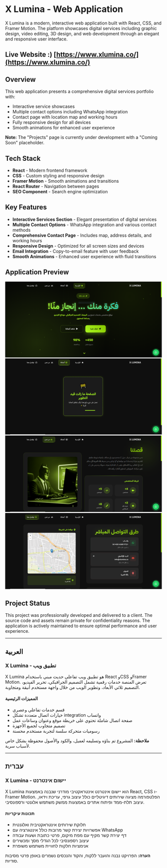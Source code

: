 # X Lumina - Web Application

X Lumina is a modern, interactive web application built with React, CSS, and Framer Motion. The platform showcases digital services including graphic design, video editing, 3D design, and web development through an elegant and responsive user interface.

##  Live Website :)  [https://www.xlumina.co/](https://www.xlumina.co/)

##  Overview

This web application presents a comprehensive digital services portfolio with:
- Interactive service showcases
- Multiple contact options including WhatsApp integration
- Contact page with location map and working hours
- Fully responsive design for all devices
- Smooth animations for enhanced user experience

**Note:** The "Projects" page is currently under development with a "Coming Soon" placeholder.

##  Tech Stack

- **React** - Modern frontend framework
- **CSS** - Custom styling and responsive design
- **Framer Motion** - Smooth animations and transitions
- **React Router** - Navigation between pages
- **SEO Component** - Search engine optimization

##  Key Features

- **Interactive Services Section** - Elegant presentation of digital services
- **Multiple Contact Options** - WhatsApp integration and various contact methods
- **Comprehensive Contact Page** - Includes map, address details, and working hours
- **Responsive Design** - Optimized for all screen sizes and devices
- **Email Integration** - Copy-to-email feature with user feedback
- **Smooth Animations** - Enhanced user experience with fluid transitions

##  Application Preview

![Home](./images/Home.PNG)
![Project](./images/Project.PNG)
![About](./images/About.PNG)
![Contact](./images/Contact.PNG)

##  Project Status

This project was professionally developed and delivered to a client. The source code and assets remain private for confidentiality reasons. The application is actively maintained to ensure optimal performance and user experience.

---

## العربية

### X Lumina - تطبيق ويب

X Lumina هو تطبيق ويب تفاعلي حديث مبني باستخدام React وCSS وFramer Motion. تعرض المنصة خدمات رقمية تشمل التصميم الجرافيكي، تحرير الفيديو، التصميم ثلاثي الأبعاد، وتطوير الويب من خلال واجهة مستخدم أنيقة ومتجاوبة.

#### المميزات الرئيسية
- قسم خدمات تفاعلي وعصري
- خيارات اتصال متعددة تشكل integration واتساب
- صفحة اتصال شاملة تحتوي على خريطة موقع وعنوان وساعات عمل
- تصميم متجاوب لجميع الأجهزة
- رسوميات متحركة سلسة لتجربة مستخدم محسنة

**ملاحظة:** المشروع تم بناؤه وتسليمه لعميل، والكود والأصول محفوظة بشكل خاص لأسباب سرية.

---

## עברית

### X Lumina - יישום אינטרנט

X Lumina הוא יישום אינטרנט אינטראקטיבי מודרני שנבנה באמצעות React, CSS ו-Framer Motion. הפלטפורמה מציגה שירותים דיגיטליים כולל עיצוב גרפי, עריכת וידאו, עיצוב תלת-ממד ופיתוח אתרים באמצעות ממשק משתמש אלגנטי ורספונסיבי.

#### תכונות עיקריות
- חלוקת שירותים אינטראקטיבית ואלגנטית
- אפשרויות יצירת קשר מרובות כולל אינטגרציה עם WhatsApp
- דף יצירת קשר מקיף עם מפת מיקום, פרטי כתובת ושעות עבודה
- עיצוב רספונסיבי לכל הגדלי מסך ומכשירים
- אנימציות חלקות לחוויית משתמש משופרת

**הערה:** הפרויקט נבנה והועבר ללקוח, והקוד והנכסים נשמרים באופן פרטי מסיבות סודיות.
